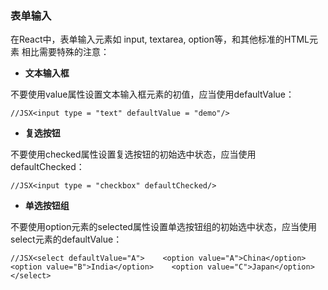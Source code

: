 ### 表单输入

在React中，表单输入元素如 input, textarea, option等，和其他标准的HTML元素 相比需要特殊的注意：

- **文本输入框**

不要使用value属性设置文本输入框元素的初值，应当使用defaultValue：

```
//JSX<input type = "text" defaultValue = "demo"/>  
```

- **复选按钮**

不要使用checked属性设置复选按钮的初始选中状态，应当使用defaultChecked：

```
//JSX<input type = "checkbox" defaultChecked/> 
```

- **单选按钮组**

不要使用option元素的selected属性设置单选按钮组的初始选中状态，应当使用 select元素的defaultValue：

```
//JSX<select defaultValue="A">    <option value="A">China</option>    <option value="B">India</option>    <option value="C">Japan</option></select>
```


